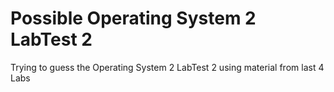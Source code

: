# Possible Operating System 2 LabTest 2 
Trying to guess the Operating System 2 LabTest 2 using material from last 4 Labs